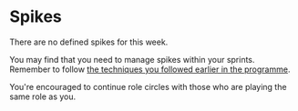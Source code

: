 # Spikes

There are no defined spikes for this week.

You may find that you need to manage spikes within your sprints. Remember to follow [the techniques you followed earlier in the programme](https://foundersandcoders.notion.site/Tech-Spikes-c906c62afc3747ef9ecfcb45a9ccf984).

You're encouraged to continue role circles with those who are playing the same role as you.
